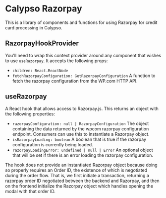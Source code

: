 # Calypso Razorpay

This is a library of components and functions for using Razorpay for credit card processing in Calypso.

## RazorpayHookProvider

You'll need to wrap this context provider around any component that wishes to use `useRazorpay`. It accepts the following props:

- `children: React.ReactNode`
- `fetchRazorpayConfiguration: GetRazorpayConfiguration` A function to fetch the razorpay configuration from the WP.com HTTP API.

## useRazorpay

A React hook that allows access to Razorpay.js. This returns an object with the following properties:

- `razorpayConfiguration: null | RazorpayConfiguration` The object containing the data returned by the wpcom razorpay configuration endpoint. Consumers can use this to instantiate a Razorpay object.
- `isRazorpayLoading: boolean` A boolean that is true if the razorpay configuration is currently being loaded.
- `razorpayLoadingError: undefined | null | Error` An optional object that will be set if there is an error loading the razorpay configuration.

The hook does not provide an instantiated Razorpay object because doing so properly requires an Order ID, the existence of which is negotiated during the order flow. That is, we first initiate a transaction, returning a razorpay order ID negotiated between the backend and Razorpay, and then on the frontend initialize the Razorpay object which handles opening the modal with that order ID.
